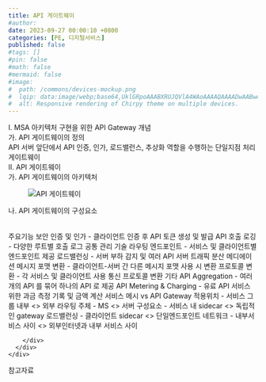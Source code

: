 ```yaml
---
title: API 게이트웨이
#author: 
date: 2023-09-27 00:00:10 +0800
categories: [PE, 디지털서비스]
published: false
#tags: []
#pin: false
#math: false
#mermaid: false
#image:
#  path: /commons/devices-mockup.png
#  lqip: data:image/webp;base64,UklGRpoAAABXRUJQVlA4WAoAAAAQAAAADwAABwAAQUxQSDIAAAARL0AmbZurmr57yyIiqE8oiG0bejIYEQTgqiDA9vqnsUSI6H+oAERp2HZ65qP/VIAWAFZQOCBCAAAA8AEAnQEqEAAIAAVAfCWkAALp8sF8rgRgAP7o9FDvMCkMde9PK7euH5M1m6VWoDXf2FkP3BqV0ZYbO6NA/VFIAAAA
#  alt: Responsive rendering of Chirpy theme on multiple devices.
---
```


<div class="post-wrap">
  <div class="para">
    <div class="para-title">
      I. MSA 아키텍처 구현을 위한 API Gateway 개념
    </div>
    <div class="para-cntnt">
      <div class="para">
        <div class="para-title">
          가. API 게이트웨이의 정의
        </div>
        <div class="para-cntnt">
            API 서버 앞단에서 API 인증, 인가, 로드밸런스, 추상화 역할을 수행하는 단일지점 처리 게이트웨이
        </div>
      </div>
    </div>
  </div>
  
  <div class="para">
    <div class="para-title">
      II. API 게이트웨이
    </div>
    <div class="para-cntnt">
      <div class="para">
        <div class="para-title">
          가. API 게이트웨이의 아키텍처
        </div>
        <div class="para-cntnt">
          <figure class="post-figure">
            <img src="/assets/img/posts/API-게이트웨이.png" alt="API 게이트웨이">
<!--            <figcaption>Source: Unveiling the Metaverse: Exploring Emerging Trends, Multifaceted Perspectives, and Future Challenges</figcaption>-->
          </figure>
        </div>
      </div>
      <div class="para">
        <div class="para-title">
          나. API 게이트웨이의 구성요소
        </div>
        <div class="para-cntnt">
          <table class="post-table">
          </table>
          주요기능
  보안
    인증 및 인가 - 클라이언트 인증 후 API 토큰 생성 및 발급
    API 호출 로깅 - 다양한 루트별 호출 로그 공통 관리 기술
  라우팅 
    엔드포인트 - 서비스 및 클라이언트별 엔드포인트 제공
    로드밸런싱 - 서버 부하 감지 및 여러 API 서버 트래픽 분산
  메디에이션
    메시지 포맷 변환 - 클라이언트-서버 간 다른 메시지 포맷 사용 시 변환
    프로토콜 변환 - 각 서비스 및 클라이언트 사용 통신 프로토콜 변환
  기타
    API Aggregation - 여러 개의 API 를 묶어 하나의 API 로 제공
    API Metering &amp; Charging - 유료 API 서비스 위한 과금 측정 기록 및 금액 계산
서비스 메시 vs API Gateway
  적용위치 - 서비스 그룹 내부 &lt;&gt; 외부
  라우팅 주체 - MS &lt;&gt; 서버
  구성요소 - 서비스 내 sidecar &lt;&gt; 독립적인 gateway 
  로드밸런싱 - 클라이언트 sidecar &lt;&gt; 단일엔드포인트 
  네트워크 - 내부서비스 사이 &lt;&gt; 외부인터넷과 내부 서비스 사이

        </div>
      </div>
    </div>
  </div>

  <div class="refr-wrap">
    <div class="refr-title">
        참고자료
    </div>
    <ol class="refr-list">
    <!--    <li>(나현식, 최대선) <a target="_blank" href="https://scienceon.kisti.re.kr/commons/util/originalView.do?cn=JAKO202225948430499&oCn=JAKO202225948430499&dbt=JAKO&journal=NJOU00291864">메타버스 보안 위협 요소 및 대응 방안 검토</a></li>-->
    <!--    <li>(M. Uddin, S. Manickam, H. Ullah, M. Obaidat and A. Dandoush) <a target="_blank" href="https://ieeexplore.ieee.org/abstract/document/10138386">Unveiling the Metaverse: Exploring Emerging Trends, Multifaceted Perspectives, and Future Challenges</a></li>-->
    </ol>
  </div>
</div>
